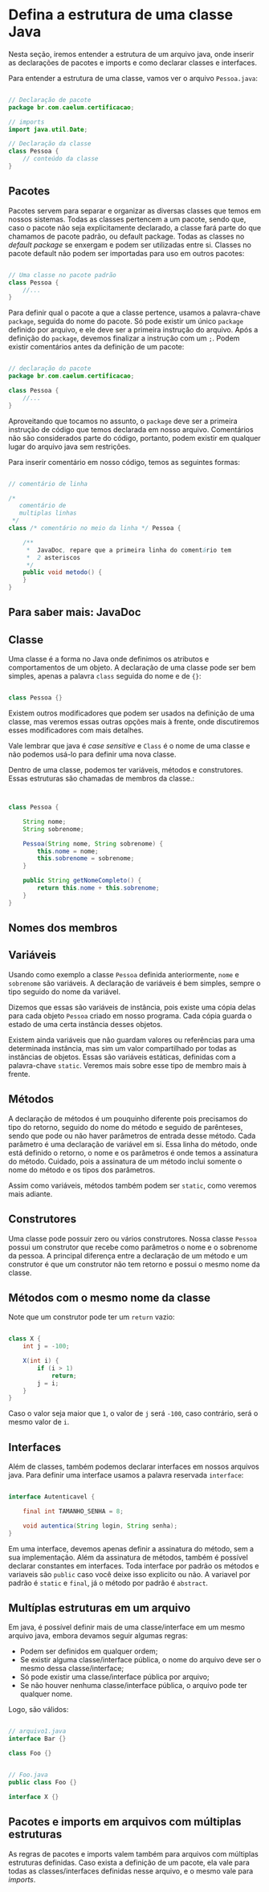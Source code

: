 # Defina a estrutura de uma classe Java

Nesta seção, iremos entender a estrutura de um arquivo java, onde inserir as declarações de pacotes e imports e como 
declarar classes e interfaces.

Para entender a estrutura de uma classe, vamos ver o arquivo `Pessoa.java`:

```java

// Declaração de pacote
package br.com.caelum.certificacao;

// imports
import java.util.Date;

// Declaração da classe
class Pessoa {
    // conteúdo da classe
}
```

## Pacotes

Pacotes servem para separar e organizar as diversas classes que temos em nossos sistemas. Todas as classes pertencem a 
um pacote, sendo que, caso o pacote não seja explicitamente declarado, a classe fará parte do que chamamos de pacote 
padrão, ou default package. Todas as classes no _default package_ se enxergam e podem ser utilizadas entre si. Classes 
no pacote default não podem ser importadas para uso em outros pacotes:

```java

// Uma classe no pacote padrão
class Pessoa {
    //...
}
```

Para definir qual o pacote a que a classe pertence, usamos a palavra-chave `package`, seguida do nome do pacote. Só pode 
existir um único `package` definido por arquivo, e ele deve ser a primeira instrução do arquivo. Após a definição do 
`package`, devemos finalizar a instrução com um `;`. Podem existir comentários antes da definição de um pacote:

```java

// declaração do pacote
package br.com.caelum.certificacao;

class Pessoa {
    //...
}
```

Aproveitando que tocamos no assunto, o `package` deve ser a primeira instrução de código que temos declarada em nosso 
arquivo. Comentários não são considerados parte do código, portanto, podem existir em qualquer lugar do arquivo java 
sem restrições.

Para inserir comentário em nosso código, temos as seguintes formas:

```java

// comentário de linha

/*
   comentário de
   multiplas linhas
 */
class /* comentário no meio da linha */ Pessoa {

    /**
     *  JavaDoc, repare que a primeira linha do comentário tem
     *  2 asteriscos
     */
    public void metodo() {
    }
}
```

## Para saber mais: JavaDoc

## Classe

Uma classe é a forma no Java onde definimos os atributos e comportamentos de um objeto. A declaração de uma classe pode 
ser bem simples, apenas a palavra `class` seguida do nome e de `{}`:

```java

class Pessoa {}
```

Existem outros modificadores que podem ser usados na definição de uma classe, mas veremos essas outras opções mais à 
frente, onde discutiremos esses modificadores com mais detalhes.

Vale lembrar que java é _case sensitive_ e `Class` é o nome de uma classe e não podemos usá-lo para definir uma nova classe.

Dentro de uma classe, podemos ter variáveis, métodos e construtores. Essas estruturas são chamadas de membros da classe.:

```java


class Pessoa {

    String nome;
    String sobrenome;

    Pessoa(String nome, String sobrenome) {
        this.nome = nome;
        this.sobrenome = sobrenome;
    }

    public String getNomeCompleto() {
        return this.nome + this.sobrenome;
    }
}
```

## Nomes dos membros

## Variáveis

Usando como exemplo a classe `Pessoa` definida anteriormente, `nome` e `sobrenome` são variáveis. A declaração de variáveis é 
bem simples, sempre o tipo seguido do nome da variável.

Dizemos que essas são variáveis de instância, pois existe uma cópia delas para cada objeto `Pessoa` criado em nosso 
programa. Cada cópia guarda o estado de uma certa instância desses objetos.

Existem ainda variáveis que não guardam valores ou referências para uma determinada instância, mas sim um valor 
compartilhado por todas as instâncias de objetos. Essas são variáveis estáticas, definidas com a palavra-chave `static`. 
Veremos mais sobre esse tipo de membro mais à frente.

## Métodos

A declaração de métodos é um pouquinho diferente pois precisamos do tipo do retorno, seguido do nome do método e seguido
de parênteses, sendo que pode ou não haver parâmetros de entrada desse método. Cada parâmetro é uma declaração de 
variável em si. Essa linha do método, onde está definido o retorno, o nome e os parâmetros é onde temos a assinatura do método. 
Cuidado, pois a assinatura de um método inclui somente o nome do método e os tipos dos parâmetros.

Assim como variáveis, métodos também podem ser `static`, como veremos mais adiante.

## Construtores

Uma classe pode possuir zero ou vários construtores. Nossa classe `Pessoa` possui um construtor que recebe como parâmetros
o nome e o sobrenome da pessoa. A principal diferença entre a declaração de um método e um construtor é que um construtor 
não tem retorno e possui o mesmo nome da classe.

## Métodos com o mesmo nome da classe

Note que um construtor pode ter um `return` vazio:

```java

class X {
    int j = -100;

    X(int i) {
        if (i > 1)
            return;
        j = i;
    }
}
```

Caso o valor seja maior que `1`, o valor de `j` será `-100`, caso contrário, será o mesmo valor de `i`.

## Interfaces

Além de classes, também podemos declarar interfaces em nossos arquivos java. Para definir uma interface usamos a 
palavra reservada `interface`:

```java

interface Autenticavel {

    final int TAMANHO_SENHA = 8;

    void autentica(String login, String senha);
}
```

Em uma interface, devemos apenas definir a assinatura do método, sem a sua implementação. Além da assinatura de métodos, 
também é possível declarar constantes em interfaces. Toda interface por padrão os métodos e variaveis são `public` caso
você deixe isso explicito ou não. A variavel por padrão é `static` e `final`, já o método por padrão é `abstract`.

## Multíplas estruturas em um arquivo

Em java, é possível definir mais de uma classe/interface em um mesmo arquivo java, embora devamos seguir algumas regras:

- Podem ser definidos em qualquer ordem;
- Se existir alguma classe/interface pública, o nome do arquivo deve ser o mesmo dessa classe/interface;
- Só pode existir uma classe/interface pública por arquivo;
- Se não houver nenhuma classe/interface pública, o arquivo pode ter qualquer nome.

Logo, são válidos:

```java

// arquivo1.java
interface Bar {}

class Foo {}
```

```java

// Foo.java
public class Foo {}

interface X {}
```

## Pacotes e imports em arquivos com múltiplas estruturas

As regras de pacotes e imports valem também para arquivos com múltiplas estruturas definidas. Caso exista a definição 
de um pacote, ela vale para todas as classes/interfaces definidas nesse arquivo, e o mesmo vale para _imports_.